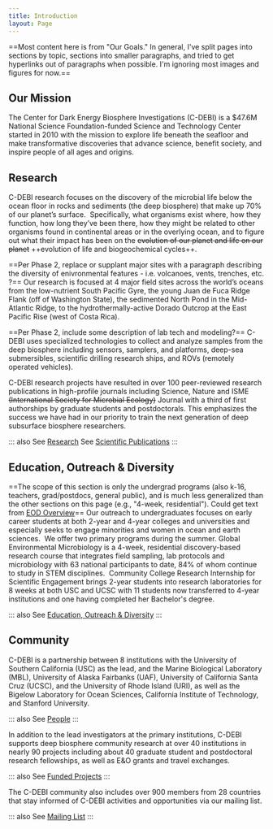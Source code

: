 ```yaml
---
title: Introduction
layout: Page
---
```


==Most content here is from "Our Goals." In general, I've split pages into sections by topic, sections into smaller paragraphs, and tried to get hyperlinks out of paragraphs when possible. I'm ignoring most images and figures for now.==

## Our Mission

The Center for Dark Energy Biosphere Investigations (C-DEBI) is a $47.6M National Science Foundation-funded Science and Technology Center started in 2010 with the mission to explore life beneath the seafloor and make transformative discoveries that advance science, benefit society, and inspire people of all ages and origins.

## Research

C-DEBI research focuses on the discovery of the microbial life below the ocean floor in rocks and sediments (the deep biosphere) that make up 70% of our planet’s surface.  Specifically, what organisms exist where, how they function, how long they’ve been there, how they might be related to other organisms found in continental areas or in the overlying ocean, and to figure out what their impact has been on the ~~evolution of our planet and life on our planet~~ ++evolution of life and biogeochemical cycles++.

==Per Phase 2, replace or supplant major sites with a paragraph describing the diversity of enivronmental features - i.e. volcanoes, vents, trenches, etc. ?== Our research is focused at 4 major field sites across the world’s oceans from the low-nutrient South Pacific Gyre, the young Juan de Fuca Ridge Flank (off of Washington State), the sedimented North Pond in the Mid-Atlantic Ridge, to the hydrothermally-active Dorado Outcrop at the East Pacific Rise (west of Costa Rica).

==Per Phase 2, include some description of lab tech and modeling?== C-DEBI uses specialized technologies to collect and analyze samples from the deep biosphere including sensors, samplers, and platforms, deep-sea submersibles, scientific drilling research ships, and ROVs (remotely operated vehicles).

C-DEBI research projects have resulted in over 100 peer-reviewed research publications in high-profile journals including Science, Nature and ISME  ~~(International Society for Microbial Ecology)~~ Journal with a third of first authorships by graduate students and postdoctorals. This emphasizes the success we have had in our priority to train the next generation of deep subsurface biosphere researchers.

::: also
See [Research](research/overview.md)
See [Scientific Publications](resources/scientific-publications.md)
:::

## Education, Outreach & Diversity

==The scope of this section is only the undergrad programs (also k-16, teachers, grad/postdocs, general public), and is much less generalized than the other sections on this page (e.g., "4-week, residential"). Could get text from [EOD Overview](education/overview.md)== Our outreach to undergraduates focuses on early career students at both 2-year and 4-year colleges and universities and especially seeks to engage minorities and women in ocean and earth sciences.  We offer two primary programs during the summer. Global Environmental Microbiology is a 4-week, residential discovery-based research course that integrates field sampling, lab protocols and microbiology with 63 national participants to date, 84% of whom continue to study in STEM disciplines.  Community College Research Internship for Scientific Engagement brings 2-year students into research laboratories for 8 weeks at both USC and UCSC with 11 students now transferred to 4-year institutions and one having completed her Bachelor's degree.

::: also
See [Education, Outreach & Diversity](education/overview.md)
:::

## Community

C-DEBI is a partnership between 8 institutions with the University of Southern California (USC) as the lead, and the Marine Biological Laboratory (MBL), University of Alaska Fairbanks (UAF), University of California Santa Cruz (UCSC), and the University of Rhode Island (URI), as well as the Bigelow Laboratory for Ocean Sciences, California Institute of Technology, and Stanford University.

::: also
See [People](community/people.md)
:::

In addition to the lead investigators at the primary institutions, C-DEBI supports deep biosphere community research at over 40 institutions in nearly 90 projects including about 40 graduate student and postdoctoral research fellowships, as well as E&O grants and travel exchanges.

::: also
See [Funded Projects](research/funded-projects.md)
:::

The C-DEBI community also includes over 900 members from 28 countries that stay informed of C-DEBI activities and opportunities via our mailing list.

::: also
See [Mailing List](community/mailing.md)
:::
